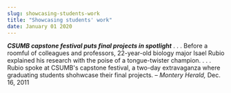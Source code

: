 ```yaml
---
slug: showcasing-students-work
title: "Showcasing students' work"
date: January 01 2020
---
```


 
<p>
  <strong
    ><em>CSUMB capstone festival puts final projects in spotlight</em></strong
  >
  . . . Before a roomful of colleagues and professors, 22-year-old biology major
  Isael Rubio explained his research with the poise of a tongue-twister
  champion. . . . Rubio spoke at CSUMB's capstone festival, a two-day
  extravaganza where graduating students shohwcase their final projects. –
  <em>Montery Herald,</em> Dec. 16, 2011
</p>
 
